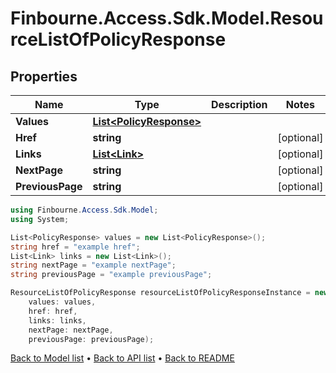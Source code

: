# Finbourne.Access.Sdk.Model.ResourceListOfPolicyResponse

## Properties

Name | Type | Description | Notes
------------ | ------------- | ------------- | -------------
**Values** | [**List&lt;PolicyResponse&gt;**](PolicyResponse.md) |  | 
**Href** | **string** |  | [optional] 
**Links** | [**List&lt;Link&gt;**](Link.md) |  | [optional] 
**NextPage** | **string** |  | [optional] 
**PreviousPage** | **string** |  | [optional] 

```csharp
using Finbourne.Access.Sdk.Model;
using System;

List<PolicyResponse> values = new List<PolicyResponse>();
string href = "example href";
List<Link> links = new List<Link>();
string nextPage = "example nextPage";
string previousPage = "example previousPage";

ResourceListOfPolicyResponse resourceListOfPolicyResponseInstance = new ResourceListOfPolicyResponse(
    values: values,
    href: href,
    links: links,
    nextPage: nextPage,
    previousPage: previousPage);
```

[Back to Model list](../README.md#documentation-for-models) &#8226; [Back to API list](../README.md#documentation-for-api-endpoints) &#8226; [Back to README](../README.md)
